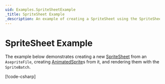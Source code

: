 ```yaml
---
uid: Examples.SpriteSheetExample
_title: SpriteSheet Example
_description: An example of creating a SpriteSheet using the SpriteSheetProcessor.
---
```


# SpriteSheet Example

The example below demonstrates creating a new [SpriteSheet](<xref:MonoGame.Aseprite.SpriteSheet>) from an `AsepriteFile`, creating [AnimatedSprite](<xref:MonoGame.Aseprite.AnimatedSprite>)s from it,  and rendering them with the `SpriteBatch`.

[!code-csharp[](SpriteSheetExample.cs?highlight=5-6,9,18-21,34-81,86-93,103-110)]
